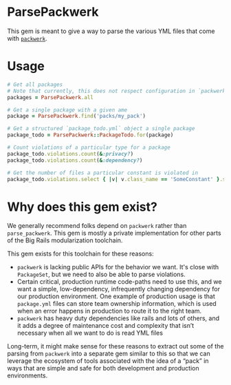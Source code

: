 # ParsePackwerk
This gem is meant to give a way to parse the various YML files that come with [`packwerk`](https://github.com/Shopify/packwerk).

# Usage
```ruby
# Get all packages
# Note that currently, this does not respect configuration in `packwerk.yml`
packages = ParsePackwerk.all

# Get a single package with a given ame
package = ParsePackwerk.find('packs/my_pack')

# Get a structured `package_todo.yml` object a single package
package_todo = ParsePackwerk::PackageTodo.for(package)

# Count violations of a particular type for a package
package_todo.violations.count(&:privacy?)
package_todo.violations.count(&:dependency?)

# Get the number of files a particular constant is violated in
package_todo.violations.select { |v| v.class_name == 'SomeConstant' }.sum { |v| v.files.count }
```

# Why does this gem exist?
We generally recommend folks depend on `packwerk` rather than `parse_packwerk`. This gem is mostly a private implementation for other parts of the Big Rails modularization toolchain.

This gem exists for this toolchain for these reasons:

- `packwerk` is lacking public APIs for the behavior we want. It's close with `PackageSet`, but we need to also be able to parse violations.
- Certain critical, production runtime code-paths need to use this, and we want a simple, low-dependency, infrequently changing dependency for our production environment. One example of production usage is that `package.yml` files can store team ownership information, which is used when an error happens in production to route it to the right team.
- `packwerk` has heavy duty dependencies like rails and lots of others, and it adds a degree of maintenance cost and complexity that isn’t necessary when all we want to do is read YML files

Long-term, it might make sense for these reasons to extract out some of the parsing from `packwerk` into a separate gem similar to this so that we can leverage the ecosystem of tools associated with the idea of a “pack” in ways that are simple and safe for both development and production environments.
